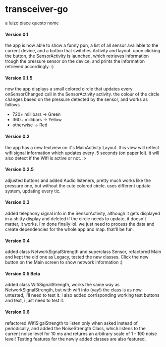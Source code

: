 # transceiver-go
a luizo piace questo nome
#### Version 0.1
the app is now able to show a funny pun, a list of all sensor available to the current device, and a button that switches Activity and layout.
upon clicking the button, the SensorActivity is launched, which retrieves information trough the pressure sensor on the device, and prints the information retrieved accordingly.
:)
#### Version 0.1.5
now the app displays a small colored circle that updates every onSensorChanged call in the SensorActivity activity.
the colour of the circle changes based on the pressure detected by the sensor, and works as follows
- 720+ millibars -> Green
- 360+ millibars -> Yellow
- otherwise -> Red

#### Version 0.2
the app has a new textview on it's MainActivity Layout. this view will reflect wifi signal information which updates every .5 seconds (on paper lol).
it will also detect if the Wifi is active or not. :>

#### Version 0.2.5
adjusted buttons and added Audio listeners, pretty much works like the pressure one, but without the cute colored circle.
uses different update system, updating every tic.

#### Version 0.3
added telephony signal info in the SensorActivity, although it gets displayed in a shitty display and deleted if the circle needs to update,
it doesn't matter, it works. i'm done finally lol. we just need to process the data and create dependencies for the whole app and map.
that'll be fun.

#### Version 0.4
added class NetworkSignalStrength and superclass Sensor, refactored Main and kept the old one as Legacy, tested the new classes.
Click the new button on the Main screen to show network information :)

#### Version 0.5 Beta
added class WifiSignalStrength, works the same way as NetworkSignalStrength, but with wifi info (yay!)
the class is as now untested, i'll need to test it. i also added corrisponding working test buttons and text, i just need to test it.

#### Version 0.6
refactored WifiSigalStrength to listen only when asked instead of periodically, and added the NoiseStrength Class, which listens to
the current noise level for 10 ms and returns an arbitrary scale of 1 - 100 noise level!
Testing features for the newly added classes are also featured.